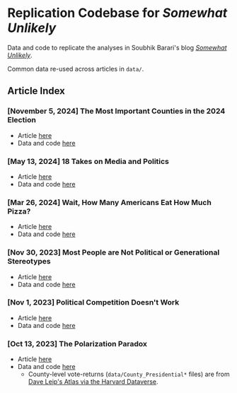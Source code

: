 # Replication Codebase for *Somewhat Unlikely*

Data and code to replicate the analyses in Soubhik Barari's blog [*Somewhat Unlikely*](https://somewhatunlikely.substack.com/).

Common data re-used across articles in `data/`.

## Article Index

### [November 5, 2024] The Most Important Counties in the 2024 Election

- Article [here](https://somewhatunlikely.substack.com/p/most-important-2024-counties/)
- Data and code [here](/2024-11-05_most-important-2024-counties/)

### [May 13, 2024] 18 Takes on Media and Politics

- Article [here](https://somewhatunlikely.substack.com/p/columbia-media-and-politics)
- Data and code [here](/2024-05-10_columbia-media-and-politics/)

### [Mar 26, 2024] Wait, How Many Americans Eat How Much Pizza?

- Article [here](https://somewhatunlikely.substack.com/p/alotta-pizza)
- Data and code [here](/2024-03-26_alotta-pizza/)

### [Nov 30, 2023] Most People are Not Political or Generational Stereotypes

-   Article [here](https://somewhatunlikely.substack.com/p/statistical-stereotypes)
-   Data and code [here](/2023-11-30_statistical-stereotypes/)

### [Nov 1, 2023] Political Competition Doesn't Work

-   Article [here](https://somewhatunlikely.substack.com/p/political-competition)
-   Data and code [here](/2023-11-01_political-competition/)

### [Oct 13, 2023] The Polarization Paradox

-   Article [here](https://somewhatunlikely.substack.com/p/the-polarization-paradox)
-   Data and code [here](/2023-10-13_political_beliefs/)
    -   County-level vote-returns (`data/County_Presidential*` files) are from [Dave Leip's Atlas via the Harvard Dataverse](https://dataverse.harvard.edu/file.xhtml?persistentId=doi:10.7910/DVN/SUCQ52/JAAWCB&version=8.0).
